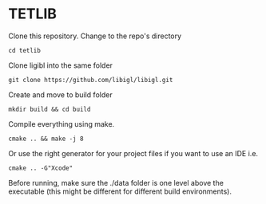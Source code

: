 # TETLIB

Clone this repository. Change to the repo's directory

	cd tetlib

Clone ligibl into the same folder

	git clone https://github.com/libigl/libigl.git

Create and move to build folder

	mkdir build && cd build 

Compile everything using make. 

	cmake .. && make -j 8

Or use the right generator for your project files if you want to use an IDE i.e.
	
	cmake .. -G"Xcode" 

Before running, make sure the ./data folder is one level above the executable (this might be different for different build environments).

